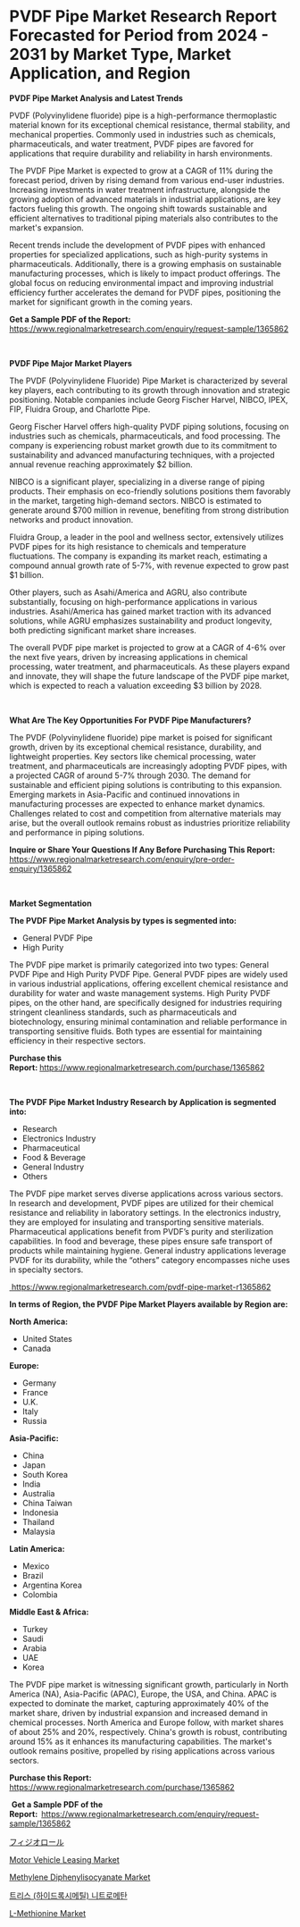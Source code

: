 <p><h1>PVDF Pipe Market Research Report Forecasted for Period from 2024 -  2031 by Market Type, Market Application, and Region</h1></p><p><strong>PVDF Pipe Market Analysis and Latest Trends</strong></p>
<p><p>PVDF (Polyvinylidene fluoride) pipe is a high-performance thermoplastic material known for its exceptional chemical resistance, thermal stability, and mechanical properties. Commonly used in industries such as chemicals, pharmaceuticals, and water treatment, PVDF pipes are favored for applications that require durability and reliability in harsh environments.</p><p>The PVDF Pipe Market is expected to grow at a CAGR of 11% during the forecast period, driven by rising demand from various end-user industries. Increasing investments in water treatment infrastructure, alongside the growing adoption of advanced materials in industrial applications, are key factors fueling this growth. The ongoing shift towards sustainable and efficient alternatives to traditional piping materials also contributes to the market's expansion.</p><p>Recent trends include the development of PVDF pipes with enhanced properties for specialized applications, such as high-purity systems in pharmaceuticals. Additionally, there is a growing emphasis on sustainable manufacturing processes, which is likely to impact product offerings. The global focus on reducing environmental impact and improving industrial efficiency further accelerates the demand for PVDF pipes, positioning the market for significant growth in the coming years.</p></p>
<p><strong>Get a Sample PDF of the Report:&nbsp;</strong> <a href="https://www.regionalmarketresearch.com/enquiry/request-sample/1365862">https://www.regionalmarketresearch.com/enquiry/request-sample/1365862</a></p>
<p>&nbsp;</p>
<p><strong>PVDF Pipe Major Market Players</strong></p>
<p><p>The PVDF (Polyvinylidene Fluoride) Pipe Market is characterized by several key players, each contributing to its growth through innovation and strategic positioning. Notable companies include Georg Fischer Harvel, NIBCO, IPEX, FIP, Fluidra Group, and Charlotte Pipe. </p><p>Georg Fischer Harvel offers high-quality PVDF piping solutions, focusing on industries such as chemicals, pharmaceuticals, and food processing. The company is experiencing robust market growth due to its commitment to sustainability and advanced manufacturing techniques, with a projected annual revenue reaching approximately $2 billion.</p><p>NIBCO is a significant player, specializing in a diverse range of piping products. Their emphasis on eco-friendly solutions positions them favorably in the market, targeting high-demand sectors. NIBCO is estimated to generate around $700 million in revenue, benefiting from strong distribution networks and product innovation.</p><p>Fluidra Group, a leader in the pool and wellness sector, extensively utilizes PVDF pipes for its high resistance to chemicals and temperature fluctuations. The company is expanding its market reach, estimating a compound annual growth rate of 5-7%, with revenue expected to grow past $1 billion.</p><p>Other players, such as Asahi/America and AGRU, also contribute substantially, focusing on high-performance applications in various industries. Asahi/America has gained market traction with its advanced solutions, while AGRU emphasizes sustainability and product longevity, both predicting significant market share increases.</p><p>The overall PVDF pipe market is projected to grow at a CAGR of 4-6% over the next five years, driven by increasing applications in chemical processing, water treatment, and pharmaceuticals. As these players expand and innovate, they will shape the future landscape of the PVDF pipe market, which is expected to reach a valuation exceeding $3 billion by 2028.</p></p>
<p>&nbsp;</p>
<p><strong>What Are The Key Opportunities For PVDF Pipe Manufacturers?</strong></p>
<p><p>The PVDF (Polyvinylidene fluoride) pipe market is poised for significant growth, driven by its exceptional chemical resistance, durability, and lightweight properties. Key sectors like chemical processing, water treatment, and pharmaceuticals are increasingly adopting PVDF pipes, with a projected CAGR of around 5-7% through 2030. The demand for sustainable and efficient piping solutions is contributing to this expansion. Emerging markets in Asia-Pacific and continued innovations in manufacturing processes are expected to enhance market dynamics. Challenges related to cost and competition from alternative materials may arise, but the overall outlook remains robust as industries prioritize reliability and performance in piping solutions.</p></p>
<p><strong>Inquire or Share Your Questions If Any Before Purchasing This Report:</strong> <a href="https://www.regionalmarketresearch.com/enquiry/pre-order-enquiry/1365862">https://www.regionalmarketresearch.com/enquiry/pre-order-enquiry/1365862</a></p>
<p>&nbsp;</p>
<p><strong>Market Segmentation</strong></p>
<p><strong>The PVDF Pipe Market Analysis by types is segmented into:</strong></p>
<p><ul><li>General PVDF Pipe</li><li>High Purity</li></ul></p>
<p><p>The PVDF pipe market is primarily categorized into two types: General PVDF Pipe and High Purity PVDF Pipe. General PVDF pipes are widely used in various industrial applications, offering excellent chemical resistance and durability for water and waste management systems. High Purity PVDF pipes, on the other hand, are specifically designed for industries requiring stringent cleanliness standards, such as pharmaceuticals and biotechnology, ensuring minimal contamination and reliable performance in transporting sensitive fluids. Both types are essential for maintaining efficiency in their respective sectors.</p></p>
<p><strong>Purchase this Report:&nbsp;</strong><a href="https://www.regionalmarketresearch.com/purchase/1365862">https://www.regionalmarketresearch.com/purchase/1365862</a></p>
<p>&nbsp;</p>
<p><strong>The PVDF Pipe Market Industry Research by Application is segmented into:</strong></p>
<p><ul><li>Research</li><li>Electronics Industry</li><li>Pharmaceutical</li><li>Food & Beverage</li><li>General Industry</li><li>Others</li></ul></p>
<p><p>The PVDF pipe market serves diverse applications across various sectors. In research and development, PVDF pipes are utilized for their chemical resistance and reliability in laboratory settings. In the electronics industry, they are employed for insulating and transporting sensitive materials. Pharmaceutical applications benefit from PVDF’s purity and sterilization capabilities. In food and beverage, these pipes ensure safe transport of products while maintaining hygiene. General industry applications leverage PVDF for its durability, while the “others” category encompasses niche uses in specialty sectors.</p></p>
<p><a href="https://www.regionalmarketresearch.com/pvdf-pipe-market-r1365862">&nbsp;https://www.regionalmarketresearch.com/pvdf-pipe-market-r1365862</a></p>
<p><strong>In terms of Region, the PVDF Pipe Market Players available by Region are:</strong></p>
<p>
    <p> <strong> North America: </strong>
        <ul>
            <li>United States</li>
            <li>Canada</li>
        </ul>
        </p> 
    <p> <strong> Europe: </strong>
        <ul>
            <li>Germany</li>
            <li>France</li>
            <li>U.K.</li>
            <li>Italy</li>
            <li>Russia</li>
        </ul>
        </p> 
    <p> <strong> Asia-Pacific: </strong>
        <ul>
            <li>China</li>
            <li>Japan</li>
            <li>South Korea</li>
            <li>India</li>
            <li>Australia</li>
            <li>China Taiwan</li>
            <li>Indonesia</li>
            <li>Thailand</li>
            <li>Malaysia</li>
        </ul>
        </p> 
    <p> <strong> Latin America: </strong>
        <ul>
            <li>Mexico</li>
            <li>Brazil</li>
            <li>Argentina Korea</li>
            <li>Colombia</li>
        </ul>
        </p> 
    <p> <strong> Middle East & Africa: </strong>
        <ul>
            <li>Turkey</li>
            <li>Saudi</li>
            <li>Arabia</li>
            <li>UAE</li>
            <li>Korea</li>
        </ul>
    </p>
    </p>
<p><p>The PVDF pipe market is witnessing significant growth, particularly in North America (NA), Asia-Pacific (APAC), Europe, the USA, and China. APAC is expected to dominate the market, capturing approximately 40% of the market share, driven by industrial expansion and increased demand in chemical processes. North America and Europe follow, with market shares of about 25% and 20%, respectively. China's growth is robust, contributing around 15% as it enhances its manufacturing capabilities. The market's outlook remains positive, propelled by rising applications across various sectors.</p></p>
<p><strong>Purchase this Report: </strong><a href="https://www.regionalmarketresearch.com/purchase/1365862">https://www.regionalmarketresearch.com/purchase/1365862</a></p>
<p>&nbsp;<strong>Get a Sample PDF of the Report:&nbsp;&nbsp;</strong><a href="https://www.regionalmarketresearch.com/enquiry/request-sample/1365862">https://www.regionalmarketresearch.com/enquiry/request-sample/1365862</a></p>
<p><strong></strong></p>
<p><p><a href="https://medium.com/@tootsie675376/2024%E5%B9%B4%E3%81%8B%E3%82%892031%E5%B9%B4%E3%81%AB%E3%81%8B%E3%81%91%E3%81%A6%E5%B9%B4%E9%96%93%E6%88%90%E9%95%B7%E7%8E%877-2-%E3%81%A7%E6%8B%A1%E5%A4%A7%E3%81%99%E3%82%8B%E3%83%95%E3%82%A3%E3%82%B8%E3%82%AA%E3%83%AD%E3%83%BC%E3%82%BA%E5%B8%82%E5%A0%B4%E3%81%AE%E8%A6%8F%E6%A8%A1%E3%81%AB%E9%96%A2%E3%81%99%E3%82%8B%E6%B4%9E%E5%AF%9F-9d6d093be86d?postPublishedType=repub">フィジオロール</a></p><p><a href="https://www.linkedin.com/pulse/motor-vehicle-leasing-market-research-report-exploring-e1age">Motor Vehicle Leasing Market</a></p><p><a href="https://medium.com/@chungcameron76/global-methylene-diphenylisocyanate-market-trends-insights-into-growth-opportunities-and-1e704749e9eb">Methylene Diphenylisocyanate Market</a></p><p><a href="https://medium.com/@puputzim_20688/%EA%B8%80%EB%A1%9C%EB%B2%8C-%ED%8A%B8%EB%A6%AC%EC%8A%A4-%ED%9E%88%EB%93%9C%EB%A1%9D%EC%8B%9C%EB%A9%94%ED%8B%B8-%EB%8B%88%ED%8A%B8%EB%A1%9C%EB%A9%94%ED%83%84-%EC%8B%9C%EC%9E%A5-%EB%B6%84%EC%84%9D-%EC%A3%BC%EC%9A%94-%EC%8B%9C%EC%9E%A5-%EB%8F%99%ED%96%A5-%EB%B0%8F-%EB%AF%B8%EB%9E%98-%EC%A0%84%EB%A7%9D-2024-2031-fb08556d70a7?postPublishedType=repub">트리스 (하이드록시메틸) 니트로메탄</a></p><p><a href="https://medium.com/@priyahossain86/global-l-methionine-industry-analysis-share-growth-trends-and-forecast-2024-to-2031-96378294e9d3">L-Methionine Market</a></p></p>